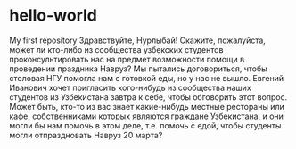 # hello-world
My first repository
Здравствуйте, Нурлыбай! Скажите, пожалуйста, может ли кто-либо из сообщества узбекских студентов проконсультировать нас на предмет возможности помощи в проведении праздника Навруз? Мы пытались договориться, чтобы столовая НГУ помогла нам с готовкой еды, но у нас не вышло. Евгений Иванович хочет пригласить кого-нибудь из сообщества наших студентов из Узбекистана завтра к себе, чтобы обговорить этот вопрос. Может быть, кто-то из вас знает какие-нибудь местные рестораны или кафе, собственниками которых являются граждане Узбекистана, и они могли бы нам помочь в этом деле, т.е. помочь с едой, чтобы студенты могли отпраздновать Навруз 20 марта?
